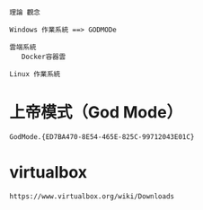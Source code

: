 
#
```
理論 觀念

Windows 作業系統 ==> GODMODe

雲端系統
   Docker容器雲
   
Linux 作業系統

```
# 上帝模式（God Mode）
```
GodMode.{ED7BA470-8E54-465E-825C-99712043E01C}
```

# virtualbox
```
https://www.virtualbox.org/wiki/Downloads
```

